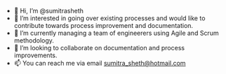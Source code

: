 - 👋 Hi, I’m @sumitrasheth
- 👀 I’m interested in going over existing processes and would like to contribute towards process improvement and documentation. 
- 🌱 I’m currently managing a team of engineerers using Agile and Scrum methodology. 
- 💞️ I’m looking to collaborate on documentation and process improvements. 
- 📫 You can reach me via email sumitra_sheth@hotmail.com

<!---
sumitrasheth/sumitrasheth is a ✨ special ✨ repository because its `README.md` (this file) appears on your GitHub profile.
You can click the Preview link to take a look at your changes.
--->
